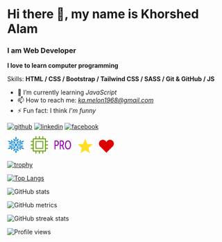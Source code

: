 # Hi there 👋, my name is **Khorshed Alam**
### I am **Web Developer**

**I love to learn computer programming**

Skills: **HTML / CSS / Bootstrap / Tailwind CSS / SASS / Git & GitHub / JS**

- 🌱 I’m currently learning *JavaScript* 
- 📫 How to reach me: *ka.melon1968@gmail.com* 
- ⚡ Fun fact: I think *I'm funny* 


[<img src='https://cdn.jsdelivr.net/npm/simple-icons@3.0.1/icons/github.svg' alt='github' height='40'>](https://github.com/melon9824)  [<img src='https://cdn.jsdelivr.net/npm/simple-icons@3.0.1/icons/linkedin.svg' alt='linkedin' height='40'>](https://www.linkedin.com/in/khorshed-alam-39a068231/)  [<img src='https://cdn.jsdelivr.net/npm/simple-icons@3.0.1/icons/facebook.svg' alt='facebook' height='40'>](https://www.facebook.com/khorshedalammelon/)  

<a href='https://archiveprogram.github.com/'><img src='https://raw.githubusercontent.com/acervenky/animated-github-badges/master/assets/acbadge.gif' width='40' height='40'></a> <a href='https://docs.github.com/en/developers'><img src='https://raw.githubusercontent.com/acervenky/animated-github-badges/master/assets/devbadge.gif' width='40' height='40'></a> <a href='https://github.com/pricing'><img src='https://raw.githubusercontent.com/acervenky/animated-github-badges/master/assets/pro.gif' width='40' height='40'></a> <a href='https://stars.github.com/'><img src='https://raw.githubusercontent.com/acervenky/animated-github-badges/master/assets/starbadge.gif' width='35' height='35'></a> <a href='https://docs.github.com/en/github/supporting-the-open-source-community-with-github-sponsors'><img src='https://raw.githubusercontent.com/acervenky/animated-github-badges/master/assets/sponsorbadge.gif' width='35' height='35'></a> 

[![trophy](https://github-profile-trophy.vercel.app/?username=melon9824)](https://github.com/ryo-ma/github-profile-trophy)

[![Top Langs](https://github-readme-stats.vercel.app/api/top-langs/?username=melon9824)](https://github.com/anuraghazra/github-readme-stats)

![GitHub stats](https://github-readme-stats.vercel.app/api?username=melon9824&show_icons=true&count_private=true)  

![GitHub metrics](https://metrics.lecoq.io/melon9824)  

![GitHub streak stats](https://streak-stats.demolab.com/?user=melon9824)  

![Profile views](https://gpvc.arturio.dev/melon9824)  
